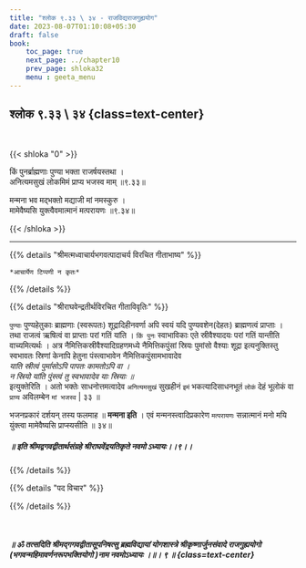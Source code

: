```yaml
---
title: "श्लोक ९.३३ \ ३४ - राजविद्यराजगुह्ययोग"
date: 2023-08-07T01:10:08+05:30
draft: false
book:
    toc_page: true
    next_page: ../chapter10
    prev_page: shloka32
    menu : geeta_menu
---
```




## श्लोक ९.३३ \ ३४ {class=text-center}

<br/>

{{< shloka  "0"  >}}

किं पुनर्ब्राह्मणाः पुण्या भक्ता राजर्षयस्तथा ।  
अनित्यमसुखं लोकमिमं प्राप्य भजस्व माम् ॥९.३३॥

मन्मना भव मद्भक्तो मद्याजी मां नमस्कुरु ।  
मामेवैष्यसि युक्त्वैवमात्मानं मत्परायणः ॥९.३४॥

{{< /shloka >}}


---


{{% details "श्रीमत्मध्वाचार्यभगवत्पादाचर्य विरचित  गीताभाष्य" %}}

`*आचार्येण टिप्पणी न कृतः*`

{{% /details %}}



{{% details "श्रीराघवेन्द्रतीर्थविरचित गीताविवृतिः" %}}


`पुण्याः` पुण्यहेतुकाः ब्राह्मणाः (स्वरूपतः) 
शूद्रादिहीनवर्णा अपि
स्वयं यदि पुण्यवशेन(देहतः) ब्राह्मणत्वं प्राप्ताः । 
तथा राजत्वं ऋषित्वं
वा प्राप्ताः परां गतिं यांति । `किं पुनः` स्वाभाविकाः 
एते स्रीवैश्यादयः परां गतिं यान्तीति वाच्यमित्यर्थः । 
अत्र नैमित्तिकस्रीवैश्यादिग्रहणमध्ये 
नैमित्तिकपुंसां स्रियः पुमांसो वैश्याः शूद्रा 
इत्यनुक्तिस्तु स्वभावतः स्रिणां केनापि हेतुना 
पंस्त्वाभावेन  नैमित्तिकपुंसामभावादेव  
*याति स्रीत्वं पुमांंसोऽपि पापतः कामतोऽपि वा ।*  
*न स्रियो यांति पुंस्त्वं तु स्वभावादेव याः स्रियाः ॥*  
इत्युक्तेरिति । अतो भक्तेः साधनोत्तमत्वादेव
`अनित्यमसुखं` सुखहीनं `इमं` भकत्यादिसाधनभूतं `लोकं` 
देहं भूलोकं वा `प्राप्य` अविलम्बेन `मां भजस्व` | ३३ ॥

भजनप्रकारं दर्शयन्‌ तस्य फलमाह ॥ **मन्मना इति** ।
एवं मन्मनस्त्वादिप्रकारेण `मत्परायणः` सन्नात्मानं मनो 
मयि युंक्त्वा मामेवैष्यसि प्राप्स्यसीति ॥ ३४॥

##### ॥ इति श्रीमद्वगवद्वीतार्थसंग्रहे श्रीराघवेंद्रयतिकृते नवमो ऽध्यायः।।९।।

{{% /details %}}



{{% details "पद विचार" %}}


{{% /details %}}

</br>

##### ॥ ॐ तत्सदिति श्रीमद्गगवद्वीतासूपनिषत्सु ब्रह्मविद्यायां योगशास्त्रे  श्रीकृष्णार्जुनसंवादे राजगुह्ययोगो (भगवन्महिमावर्णनरूपभक्तियोगो )नाम नवमोऽध्यायः ।॥। ९ ॥  {class=text-center}